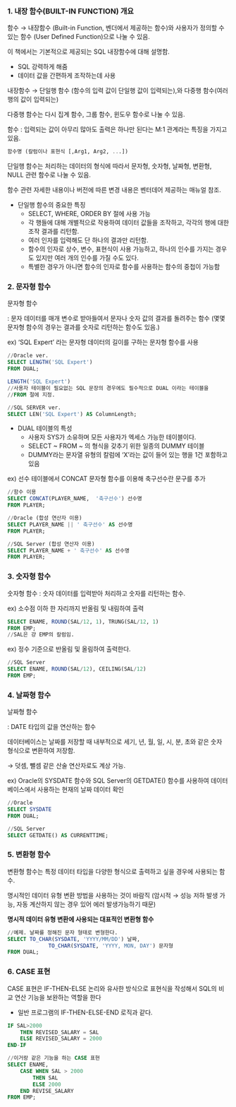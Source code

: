 ### 1. 내장 함수(BUILT-IN FUNCTION) 개요

함수 → 내장함수 (Built-in Function, 벤더에서 제공하는 함수)와 사용자가 정의할 수 있는 함수 (User Defined Function)으로 나눌 수 있음. 

이 책에서는 기본적으로 제공되는 SQL 내장함수에 대해 설명함.

- SQL 강력하게 해줌
- 데이터 값을 간편하게 조작하는데 사용

내장함수 → 단일행 함수 (함수의 입력 값이 단일행 값이 입력되는),와 다중행 함수(여러 행의 값이 입력되는)

다중행 함수는 다시 집계 함수, 그룹 함수, 윈도우 함수로 나눌 수 있음.

함수 : 입력되는 값이 아무리 많아도 출력은 하나만 된다는 M:1 관계라는 특징을 가지고 있음.

```sql
함수명 (칼럼이나 표현식 [,Arg1, Arg2, ...])
```

단일행 함수는 처리하는 데이터의 형식에 따라서 문자형, 숫자형, 날짜형, 변환형, NULL 관련 함수로 나눌 수 있음.

함수 관련 자세한 내용이나 버전에 따른 변경 내용은 벤터데어 제공하는 매뉴얼 참조.

- 단일행 함수의 중요한 특징
    - SELECT, WHERE, ORDER BY 절에 사용 가능
    - 각 행들에 대해 개별적으로 작용하여 데이터 값들을 조작하고, 각각의 행에 대한 조작 결과를 리턴함.
    - 여러 인자를 입력해도 단 하나의 결과만 리턴함.
    - 함수의 인자로 상수, 변수, 표현식이 사용 가능하고, 하나의 인수를 가지는 경우도 있지만 여러 개의 인수를 가질 수도 있다.
    - 특별한 경우가 아니면 함수의 인자로 함수를 사용하는 함수의 중첩이 가능함

### 2. 문자형 함수

문자형 함수 

: 문자 데이터를 매개 변수로 받아들여서 문자나 숫자 값의 결과를 돌려주는 함수 (몇몇 문자형 함수의 경우는 결과를 숫자로 리턴하는 함수도 있음.)

ex) ‘SQL Expert’ 라는 문자형 데이터의 길이를 구하는 문자형 함수를 사용

```sql
//Oracle ver.
SELECT LENGTH('SQL Expert')
FROM DUAL;

LENGTH('SQL Expert')
//사용자 테이블이 필요없는 SQL 문장의 경우에도 필수적으로 DUAL 이라는 테이블을
//FROM 절에 지정.

//SQL SERVER ver.
SELECT LEN('SQL Expert') AS ColumnLength;
```

- DUAL 테이블의 특성
    - 사용자 SYS가 소유하며 모든 사용자가 엑세스 가능한 테이블이다.
    - SELECT ~ FROM ~ 의 형식을 갖추기 위한 일종의 DUMMY 테이블
    - DUMMY라는  문자열 유형의 칼럼에 ‘X’라는 값이 들어 있는 행을 1건 포함하고 있음

ex) 선수 테이블에서 CONCAT 문자형 함수를 이용해 축구선수란 문구를 추가

```sql
//함수 이용
SELECT CONCAT(PLAYER_NAME,  '축구선수') 선수명
FROM PLAYER;

//Oracle (합성 연산자 이용)
SELECT PLAYER_NAME || ' 축구선수' AS 선수명
FROM PLAYER;

//SQL Server (합성 연산자 이용)
SELECT PLAYER_NAME + ' 축구선수' AS 선수명
FROM PLAYER;
```

### 3. 숫자형 함수

숫자형 함수 : 숫자 데이터를 입력받아 처리하고 숫자를 리턴하는 함수.

ex) 소수점 이하 한 자리까지 반올림 및 내림하여 출력

```sql
SELECT ENAME, ROUND(SAL/12, 1), TRUNG(SAL/12, 1)
FROM EMP;
//SAL은 걍 EMP의 칼럼임.
```

ex) 정수 기준으로 반올림 및 올림하여 출력한다.

```sql
//SQL Server
SELECT ENAME, ROUND(SAL/12), CEILING(SAL/12)
FROM EMP;
```

### 4. 날짜형 함수

날짜형 함수 

: DATE 타입의 값을 연산하는 함수

데이터베이스는 날짜를 저장할 때 내부적으로 세기, 년, 월, 일, 시, 분, 초와 같은 숫자 형식으로 변환하여 저장함.

→ 덧셈, 뺄셈 같은 산술 연산자로도 계상 가능. 

ex) Oracle의 SYSDATE 함수와 SQL Server의 GETDATE() 함수를 사용하여 데이터베이스에서 사용하는 현재의 날짜 데이터 확인

```sql
//Oracle
SELECT SYSDATE
FROM DUAL;

//SQL Server
SELECT GETDATE() AS CURRENTTIME;
```


### 5. 변환형 함수

변환형 함수는 특정 데이터 타입을 다양한 형식으로 출력하고 싶을 경우에 사용되는 함수.

명시적인 데이터 유형 변환 방법을 사용하는 것이 바람직 (암시적 → 성능 저하 발생 가능, 자동 계산하지 않는 경우 있어 에러 발생가능하기 때문)

**명시적 데이터 유형 변환에 사용되는 대표적인 변환형 함수**

```sql
//예제. 날짜를 정해진 문자 형태로 변형한다. 
SELECT TO_CHAR(SYSDATE, 'YYYY/MM/DD') 날짜,
			 TO_CHAR(SYSDATE, 'YYYY, MON, DAY') 문자형
FROM DUAL;

```

### 6. CASE 표현

CASE 표현은 IF-THEN-ELSE 논리와 유사한 방식으로 표현식을 작성해서 SQL의 비교 연산 기능을 보완하는 역할을 한다

- 일반 프로그램의 IF-THEN-ELSE-END 로직과 같다.

```sql
IF SAL>2000
	THEN REVISED_SALARY = SAL
	ELSE REVISED_SALARY = 2000
END-IF

//이거랑 같은 기능을 하는 CASE 표현
SELECT ENAME,
	CASE WHEN SAL > 2000
		THEN SAL
		ELSE 2000
	END REVISE_SALARY
FROM EMP;
```

